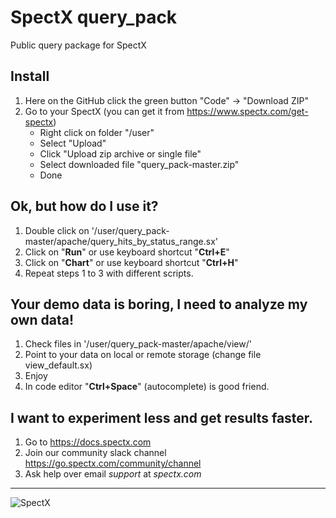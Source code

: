 # SpectX query_pack
Public query package for SpectX

## Install
1) Here on the GitHub click the green button "Code" -> "Download ZIP"
2) Go to your SpectX (you can get it from https://www.spectx.com/get-spectx)
    * Right click on folder "/user"
    * Select "Upload"
    * Click "Upload zip archive or single file"
    * Select downloaded file "query_pack-master.zip"
    * Done

## Ok, but how do I use it?
1) Double click on '/user/query_pack-master/apache/query_hits_by_status_range.sx'
2) Click on "**Run**" or use keyboard shortcut "**Ctrl+E**"
3) Click on "**Chart**" or use keyboard shortcut "**Ctrl+H**"
4) Repeat steps 1 to 3 with different scripts.

## Your demo data is boring, I need to analyze my own data!
1) Check files in '/user/query_pack-master/apache/view/'
2) Point to your data on local or remote storage (change file view_default.sx)
3) Enjoy
4) In code editor "**Ctrl+Space**" (autocomplete) is good friend.

## I want to experiment less and get results faster.
1) Go to https://docs.spectx.com
2) Join our community slack channel https://go.spectx.com/community/channel
3) Ask help over email *support* at *spectx.com*

---------
<img src="https://docs.spectx.com/v2/_static/assets/spectx-dark-logo.svg" alt="SpectX"/>